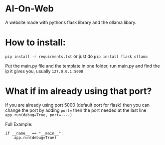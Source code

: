# AI-On-Web
A website made with pythons flask library and the ollama libary.

# How to install:
`pip install -r requirments.txt`
or just do
`pip install flask ollama`

Put the main.py file and the template in one folder, run main.py and find the ip it gives you, usually `127.0.0.1:5000`

# What if im already using that port?
If you are already using port 5000 (default port for flask) then you can change the port by adding `port=` then the port needed at the last line `app.run(debug=True, port=----)`

Full Example:
```
if __name__ == "__main__":
    app.run(debug=True)
```
